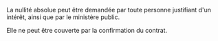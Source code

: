 La nullité absolue peut être demandée par toute personne justifiant d'un intérêt, ainsi que par le ministère public. 


  

 Elle ne peut être couverte par la confirmation du contrat. 

